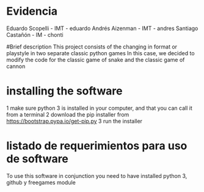 # Evidencia
Eduardo Scopelli  - IMT - eduardo
Andrés Aizenman   - IMT - andres
Santiago Castañón - IM  - chonti

#Brief description
This project consists of the changing in format or playstyle in two separate classic python games
In this case, we decided to modify the code for the classic game of snake and the classic game of cannon


# installing the software

1 make sure python 3 is installed in your computer, and that you can call it from a terminal
2 download the pip installer from https://bootstrap.pypa.io/get-pip.py
3 run the installer

# listado de requerimientos para uso de software

To use this software in conjunction you need to have installed python 3, github y freegames module
